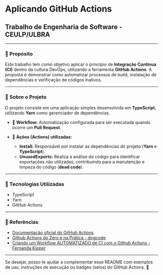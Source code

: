 # Aplicando GitHub Actions

## Trabalho de Engenharia de Software - CEULP/ULBRA

---

### 📅 Propósito

Este trabalho tem como objetivo aplicar o princípio de **Integração Contínua (CI)** dentro da cultura DevOps, utilizando a ferramenta **GitHub Actions**. A proposta é demonstrar como automatizar processos de build, instalação de dependências e verificação de códigos inativos.

---

### 📂 Sobre o Projeto

O projeto consiste em uma aplicação simples desenvolvida em **TypeScript**, utilizando **Yarn** como gerenciador de dependências.

* 🚀 **Workflow:** Automatização configurada para ser executada quando ocorre um **Pull Request**.
* 💪 **Ações (Actions) utilizadas:**

  * **Install:** Responsável por instalar as dependências do projeto (**Yarn** e **TypeScript**).
  * **UnusedExports:** Realiza a análise do código para identificar exportações não utilizadas, contribuindo para a manutenção e limpeza do código (**dead code**).

---

### 📅 Tecnologias Utilizadas

* TypeScript
* Yarn
* GitHub Actions

---

### 📖 Referências

* [Documentação oficial do GitHub Actions](https://docs.github.com/pt/actions)
* [Github Actions do Zero e na Prática - dogcode](https://youtu.be/MIVx1qniNKY?si=WpDDDoK21Y4aRzID)
* [Criando um Workflow AUTOMATIZADO de CI com o Github Actions - Fernanda Kipper](https://www.youtube.com/watch?v=F51HlrEeedw)

---

Se desejar, posso te ajudar a complementar esse README com exemplos de uso, instruções de execução ou badges (selos) do GitHub Actions. 🚀
